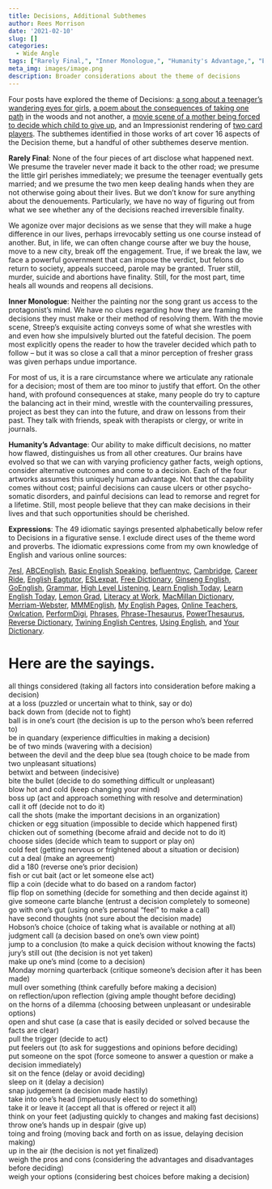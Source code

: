 ```yaml
---
title: Decisions, Additional Subthemes
author: Rees Morrison
date: '2021-02-10'
slug: []
categories:
  - Wide Angle
tags: ["Rarely Final,", "Inner Monologue,", "Humanity's Advantage,", "Expressions",]
meta_img: images/image.png
description: Broader considerations about the theme of decisions
---
```


Four posts have explored the theme of Decisions: [a song about a teenager’s wandering eyes for girls](https://themesfromart.com/blog/2021-02-08-decisions-from-do-you-believe-in-magic-a-song-by-the-lovin-spoonful/decisionsmagicspoonful/), [a poem about the consequences of taking one path](https://themesfromart.com/blog/2021-02-08-decisions-from-the-road-not-taken-a-poem-by-robert-frost/decisionsroadfrost/) in the woods and not another, a [movie scene of a mother being forced to decide which child to give up](https://themesfromart.com/blog/2021-02-08-decisions-sophie-s-choice-with-meryl-streep/decisionssophies/), and an Impressionist rendering of [two card players](https://themesfromart.com/blog/2021-02-08-decisions-the-card-players-a-painting-by-paul-cezanne/decisionscardplayerscezanne/). The subthemes identified in those works of art cover 16 aspects of the Decision theme, but a handful of other subthemes deserve mention. 

<!--more-->

**Rarely Final**:  None of the four pieces of art disclose what happened next.  We presume the traveler never made it back to the other road; we presume the little girl perishes immediately; we presume the teenager eventually gets married; and we presume the two men keep dealing hands when they are not otherwise going about their lives.  But we don’t know for sure anything about the denouements.  Particularly, we have no way of figuring out from what we see whether any of the decisions reached irreversible finality.

We agonize over major decisions as we sense that they will make a huge difference in our lives, perhaps irrevocably setting us one course instead of another.  But, in life, we can often change course after we buy the house, move to a new city, break off the engagement.  True, if we break the law, we face a powerful government that can impose the verdict, but felons do return to society, appeals succeed, parole may be granted.  Truer still, murder, suicide and abortions have finality.  Still, for the most part, time heals all wounds and reopens all decisions.

**Inner Monologue**:  Neither the painting nor the song grant us access to the protagonist’s mind. We have no clues regarding how they are framing the decisions they must make or their method of resolving them. With the movie scene, Streep’s exquisite acting conveys some of what she wrestles with and even how she impulsively blurted out the fateful decision. The poem most explicitly opens the reader to how the traveler decided which path to follow – but it was so close a call that a minor perception of fresher grass was given perhaps undue importance. 

For most of us, it is a rare circumstance where we articulate any rationale for a decision; most of them are too minor to justify that effort. On the other hand, with profound consequences at stake, many people do try to capture the balancing act in their mind, wrestle with the countervailing pressures, project as best they can into the future, and draw on lessons from their past.  They talk with friends, speak with therapists or clergy, or write in journals.

**Humanity’s Advantage**:  Our ability to make difficult decisions, no matter how flawed, distinguishes us from all other creatures.  Our brains have evolved so that we can with varying proficiency gather facts, weigh options, consider alternative outcomes and come to a decision.  Each of the four artworks assumes this uniquely human advantage.  Not that the capability comes without cost; painful decisions can cause ulcers or other psycho-somatic disorders, and painful decisions can lead to remorse and regret for a lifetime.  Still, most people believe that they can make decisions in their lives and that such opportunities should be cherished.

**Expressions**: The 49 idiomatic sayings presented alphabetically below refer to Decisions in a
figurative sense. I exclude direct uses of the theme word and proverbs. The idiomatic expressions come from my own knowledge of English and various online sources:  

[7esl](https://7esl.com/), [ABCEnglish](https://www.abcenglish.nl/), [Basic English Speaking](https://basicenglishspeaking.com/), [befluentnyc](https://befluentnyc.tumblr.com/post/), [Cambridge](Https://dictionary.cambridge.org/topics/),  [Career Ride](https://www.careerride.com/idioms-meaning-and-examples-part-1.aspx), [English Eagtutor](https://english.eagetutor.com/beginner-s-english/),  [ESLexpat](https://eslexpat.com/english-idioms-and-phrases/), [Free Dictionary](https://idioms.thefreedictionary.com/),  [Ginseng English](https://ginsengenglish.com/blog/), [GoEnglish](http://www.goenglish.com/Idioms/), [Grammar](https://grammar.yourdictionary.com/),  [High Level Listening](https://www.highlevellistening.com/),  [Learn English Today](https://www.learn-english-today.com/idioms/idiom-categories/), [Learn English Today](https://www.learn-english-today.com/vocabulary/), [Lemon Grad](https://lemongrad.com/idioms-with-meanings-and-examples/), [Literacy at Work](https://www.literacyatwork.net/), [MacMillan Dictionary](https://www.macmillandictionary.com/dictionary/british/),  [Merriam-Webster](https://www.merriam-webster.com/),  [MMMEnglish](https://www.mmmenglish.com/),  [My English Pages](https://www.myenglishpages.com/),  [Online Teachers](https://onlineteachersuk.com/english-idioms/), [Owlcation]( https://owlcation.com/),  [PerformDigi](https://performdigi.com/idioms-and-phrases/),
[Phrases](https://www.phrases.com/psearch/), [Phrase-Thesaurus](https://www.phrases.org.uk/phrase-thesaurus/related/), [PowerThesaurus](https://www.powerthesaurus.org/), [Reverse Dictionary](https://reversedictionary.org/wordsfor/), [Twining English Centres](https://www.twinenglishcentres.com/blog/), [Using English](https://www.usingenglish.com/reference/idioms/cat/), and [Your Dictionary](https://www.yourdictionary.com/).

# Here are the sayings.

all things considered (taking all factors into consideration before making a decision)  
at a loss (puzzled or uncertain what to think, say or do)  
back down from (decide not to fight)  
ball is in one’s court (the decision is up to the person who’s been referred to)  
be in quandary (experience difficulties in making a decision)  
be of two minds (wavering with a decision)  
between the devil and the deep blue sea (tough choice to be made from two unpleasant situations)  
betwixt and between (indecisive)  
bite the bullet (decide to do something difficult or unpleasant)  
blow hot and cold (keep changing your mind)  
boss up (act and approach something with resolve and determination)  
call it off (decide not to do it)  
call the shots (make the important decisions in an organization)  
chicken or egg situation (impossible to decide which happened first)  
chicken out of something (become afraid and decide not to do it)  
choose sides (decide which team to support or play on)  
cold feet (getting nervous or frightened about a situation or decision)  
cut a deal (make an agreement)  
did a 180 (reverse one’s prior decision)  
fish or cut bait (act or let someone else act)  
flip a coin (decide what to do based on a random factor)  
flip flop on something (decide for something and then decide against it)  
give someone carte blanche (entrust a decision completely to someone)  
go with one’s gut (using one’s personal “feel” to make a call)  
have second thoughts (not sure about the decision made)  
Hobson’s choice (choice of taking what is available or nothing at all)  
judgment call (a decision based on one’s own view point)  
jump to a conclusion (to make a quick decision without knowing the facts)  
jury’s still out (the decision is not yet taken)  
make up one’s mind (come to a decision)  
Monday morning quarterback (critique someone’s decision after it has been made)  
mull over something (think carefully before making a decision)  
on reflection/upon reflection (giving ample thought before deciding)  
on the horns of a dilemma (choosing between unpleasant or undesirable options)  
open and shut case (a case that is easily decided or solved because the facts are clear)  
pull the trigger (decide to act)  
put feelers out (to ask for suggestions and opinions before deciding)  
put someone on the spot (force someone to answer a question or make a decision immediately)  
sit on the fence (delay or avoid deciding)  
sleep on it (delay a decision)  
snap judgement (a decision made hastily)  
take into one’s head (impetuously elect to do something)  
take it or leave it (accept all that is offered or reject it all)  
think on your feet (adjusting quickly to changes and making fast decisions)  
throw one’s hands up in despair (give up)  
toing and froing (moving back and forth on as issue, delaying decision making)  
up in the air (the decision is not yet finalized)  
weigh the pros and cons (considering the advantages and disadvantages before deciding)  
weigh your options (considering best choices before making a decision)  
